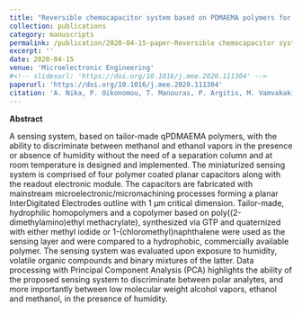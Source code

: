 ```yaml
---
title: "Reversible chemocapacitor system based on PDMAEMA polymers for fast sensing of VOCs mixtures"
collection: publications
category: manuscripts
permalink: /publication/2020-04-15-paper-Reversible chemocapacitor system based on PDMAEMA polymers for fast sensing of VOCs mixtures-number-1
excerpt: ''
date: 2020-04-15
venue: 'Microelectronic Engineering'
#<!-- slidesurl: 'https://doi.org/10.1016/j.mee.2020.111304' -->
paperurl: 'https://doi.org/10.1016/j.mee.2020.111304'
citation: 'A. Nika, P. Oikonomou, T. Manouras, P. Argitis, M. Vamvakaki, M. Sanopoulou, I. Raptis, M. Chatzichristidi. (2020). &quot;Reversible chemocapacitor system based on PDMAEMA polymers for fast sensing of VOCs mixtures.&quot; <i>Microelectronic Engineering</i>. 227.'
---
```


**Abstract**

A sensing system, based on tailor-made qPDMAEMA polymers, with the ability to discriminate between methanol and ethanol vapors in the presence or absence of humidity without the need of a separation column and at room temperature is designed and implemented. The miniaturized sensing system is comprised of four polymer coated planar capacitors along with the readout electronic module. The capacitors are fabricated with mainstream microelectronic/micromachining processes forming a planar InterDigitated Electrodes outline with 1 μm critical dimension. Tailor-made, hydrophilic homopolymers and a copolymer based on poly((2-dimethylamino)ethyl methacrylate), synthesized via GTP and quaternized with either methyl iodide or 1-(chloromethyl)naphthalene were used as the sensing layer and were compared to a hydrophobic, commercially available polymer. The sensing system was evaluated upon exposure to humidity, volatile organic compounds and binary mixtures of the latter. Data processing with Principal Component Analysis (PCA) highlights the ability of the proposed sensing system to discriminate between polar analytes, and more importantly between low molecular weight alcohol vapors, ethanol and methanol, in the presence of humidity.


